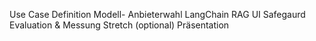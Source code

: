 Use Case Definition
Modell- Anbieterwahl
LangChain
RAG
UI
Safegaurd
Evaluation & Messung
Stretch (optional)
Präsentation
